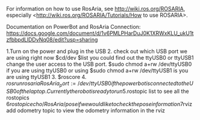 
For information on how to use RosAria, see <http://wiki.ros.org/ROSARIA>,
especially <http://wiki.ros.org/ROSARIA/Tutorials/How to use ROSARIA>.

Documentation on PowerBot and RosAria Connection: https://docs.google.com/document/d/1v6PMLPHarDuJ0K1XRWxKLU_ukU1tzfbbpdLlDDvNq08/edit?usp=sharing


1.Turn on the power and plug in the USB
2. check out which USB port we are using right now
$cd/dev 
$list
you could find out the ttyUSB0 or ttyUSB1
change the user access to the USB port. $sudo chmod a+rw /dev/ttyUSB0 if you are using ttyUSB0 or using  $sudo chmod a+rw /dev/ttyUSB1 is you are using ttyUSB1
3. $roscore 
4. $rosrun rosaria RosAria _port:=/dev/ttyUSB0  if the powerbot is connected to the USB0 of the laptop. Currently the robot is ready to run
5.$rostopic list to see all the rostopics
6$rostopic echo /RosAria/pose if we would like to check the pose information
7$rviz  add odometry topic to view the odometry information in the rviz
